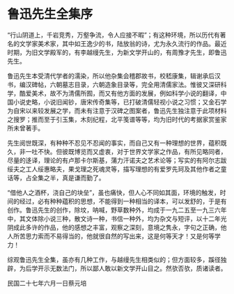   

# 鲁迅先生全集序

  

  

“行山阴道上，千岩竞秀，万壑争流，令人应接不暇”；有这种环境，所以历代有著名的文学家美术家，其中如王逸少的书，陆放翁的诗，尤为永久流行的作品。最近时期，为旧文学殿军的，有李越缦先生，为新文学开山的，有周豫才先生，即鲁迅先生。

鲁迅先生本受清代学者的濡染，所以他杂集会稽郡故书，校嵇康集，辑谢承后汉书，编汉碑帖，六朝墓志目录，六朝造象目录等，完全用清儒家法。惟彼又深研科学，酷爱美术，故不为清儒所囿，而又有他方面的发展，例如科学小说的翻译，中国小说史略，小说旧闻钞，唐宋传奇集等，已打破清儒轻视小说之习惯；又金石学为自宋以来较发展之学，而未有注意于汉碑之图案者，鲁迅先生独注意于此项材料之搜罗；推而至于引玉集，木刻纪程，北平笺谱等等，均为旧时代的考据家赏鉴家所未曾著手。

先生阅世既深，有种种不忍见不忍闻的事实，而自己又有一种理想的世界，蕴积既久，非一吐不快。但彼既博览而又虚衷，对于世界文学家之作品，有所见略同者，尽量的迻译，理论的有卢那卡尔斯基，蒲力汗诺夫之艺术论等；写实的有阿尔志跋绥夫之工人绥惠略夫，果戈理之死魂灵等，描写理想的有爱罗先珂及其他作者之童话等，占全集之半，真是谦而勤了。

“借他人之酒杯，浇自己的块垒”，虽也痛快，但人心不同如其面，环境的触发，时间的经过，必有种种蕴积的思想，不能得到一种相当的译本，可以发舒的，于是有创作。鲁迅先生的创作，除坟，呐喊，野草数种外，均成于一九二五至一九三六年中，其文体除小说三种，散文诗一种，书信一种外，均为杂文与短评，以十二年光阴成此多许的作品，他的感想之丰富，观察之深刻，意境之隽永，字句之正确，他人所苦思力索而不易得当的，他就很自然的写出来，这是何等天才！又是何等学力！

综观鲁迅先生全集，虽亦有几种工作，与越缦先生相类似的；但方面较多，蹊径独辟，为后学开示无数法门，所以鄙人敢以新文学开山目之。然欤否欤，质诸读者。

  

民国二十七年六月一日蔡元培